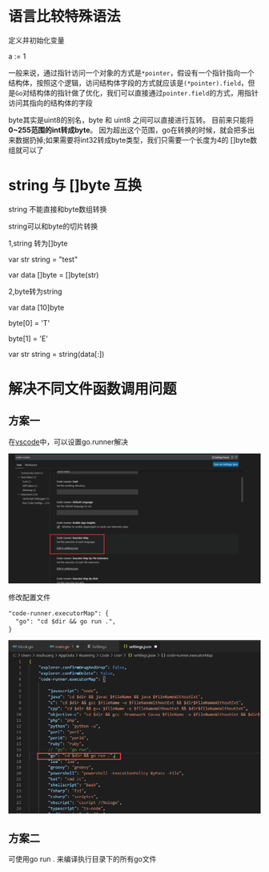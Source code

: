 # 语言比较特殊语法

定义并初始化变量

a := 1



一般来说，通过指针访问一个对象的方式是`*pointer`，假设有一个指针指向一个结构体，按照这个逻辑，访问结构体字段的方式就应该是`(*pointer).field`，但是`Go`对结构体的指针做了优化，我们可以直接通过`pointer.field`的方式，用指针访问其指向的结构体的字段



byte其实是uint8的别名，byte 和 uint8 之间可以直接进行互转。 目前来只能将**0~255范围的int转成byte**。 因为超出这个范围，go在转换的时候，就会把多出来数据扔掉;如果需要将int32转成byte类型，我们只需要一个长度为4的 []byte数组就可以了



# string 与 []byte 互换

string 不能直接和byte数组转换

string可以和byte的切片转换

1,string 转为[]byte

var str string = "test"

var data []byte = []byte(str)

 

2,byte转为string

var data [10]byte 

byte[0] = 'T'

byte[1] = 'E'

var str string = string(data[:])



# 解决不同文件函数调用问题

## 方案一

在[vscode](https://so.csdn.net/so/search?q=vscode&spm=1001.2101.3001.7020)中，可以设置go.runner解决

![image-20221001203551308](images/image-20221001203551308.png)



修改配置文件

```
"code-runner.executorMap": {
  "go": "cd $dir && go run .",
}
```

![image-20221001203737157](images/image-20221001203737157.png)



## 方案二

可使用go run . 来编译执行目录下的所有go文件